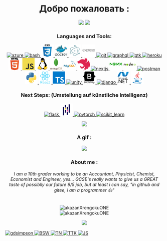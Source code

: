 <!-- <h1 align="center">Welcome to my GitHub Profile.</h1> -->
<h1 align="center">Добро пожаловать :</h1>
<!-- <h8>i love my mum</h8> -->





<p align='center'>



<img src="http://github-profile-summary-cards.vercel.app/api/cards/profile-details?username=GDSimpson3&theme=dark">
<img src="http://github-profile-summary-cards.vercel.app/api/cards/stats?username=gdsimpson3&theme=highcontrast">
</p>
<!-- ![](http://github-profile-summary-cards.vercel.app/api/cards/profile-details?username=GDSimpson3&theme=city_lights) -->
<!-- 

<!-- - 👋 Hi, I’m @GDSimpson3 -->
<!-- - 👀 I’m interested in react, next, ts, html, css, javascript, node, graphql, VBS, ShellScripts, Batch files, SQL and mongo DB. -->
<!-- - 🌱 I was learning Electron app work, Python, heroku deployment, npm package creating and more. -->
<!-- - 📫 I am NOT contactable -->
<!-- - I am capable of many things including full MERN stack projects -->
<!-- - here is my website (yes, i have like 14 now....): https://ibz.vercel.app/ -->
<!---
GDSimpson3/GDSimpson3 is a ✨ special ✨ repository because its `README.md` (this file) appears on your GitHub profile.
You can click the Preview link to take a look at your changes.
--->



<!-- # Profile Stats : -->
<!-- 
![](https://github-readme-stats.vercel.app/api?username=GDSimpson3&&show_icons=true&title_color=FF0000&icon_color=FF0000&text_color=FF0000&bg_color=000000)
 -->
<!-- 
# Language Stats :

![](http://github-profile-summary-cards.vercel.app/api/cards/repos-per-language?username=GDSimpson3&theme=city_lights)
![](http://github-profile-summary-cards.vercel.app/api/cards/most-commit-language?username=GDSimpson3&theme=city_lights)
# Commit Stats :

![](http://github-profile-summary-cards.vercel.app/api/cards/stats?username=GDSimpson3&theme=city_lights)
![](http://github-profile-summary-cards.vercel.app/api/cards/productive-time?username=GDSimpson3&theme=city_lights&utcOffset=8)

# Tech Stack :

![](https://img.shields.io/badge/FullStack-%2307405e.svg?style=for-the-badge&logo=FullStack&logoColor=white)
![](https://img.shields.io/badge/Azure-%23000000.svg?style=for-the-badge&logo=FullStack&logoColor=white)
![](https://img.shields.io/badge/Ubuntu-%23E34F26.svg?style=for-the-badge&logo=FullStack&logoColor=white)
![](https://img.shields.io/badge/Windows8-%23E34F26.svg?style=for-the-badge&logo=FullStack&logoColor=white)

# Terminal Pictures -->
<!--<p align='center'>
<img src="https://user-images.githubusercontent.com/103830594/229303114-0715b481-6a24-4abc-83eb-f9ae00dff1aa.png">
</p> -->
<!-- ![image](https://user-images.githubusercontent.com/103830594/229303114-0715b481-6a24-4abc-83eb-f9ae00dff1aa.png) -->
<!-- ![image](https://user-images.githubusercontent.com/103830594/229303205-2eb4cf79-06a4-423d-bca4-deb3485cd2c2.png) -->
<!-- ![](https://komarev.com/ghpvc/?username=gdsimpson3&label=PROFILE+VIEWS&style=for-the-badge&color=brightgreen) -->
<!-- 
----


<p align='center'>
  <img src="https://visitor-badge.glitch.me/badge?page_id=KarimX32" alt="visitor badge"/>
</p>
 -->

<h3 align="center">Languages and Tools: </h3>
<p align="center"> <a href="https://azure.microsoft.com/en-in/" target="_blank" rel="noreferrer"> <img src="https://www.vectorlogo.zone/logos/microsoft_azure/microsoft_azure-icon.svg" alt="azure" width="40" height="40"/> </a> <a href="https://www.gnu.org/software/bash/" target="_blank" rel="noreferrer"> <img src="https://www.vectorlogo.zone/logos/gnu_bash/gnu_bash-icon.svg" alt="bash" width="40" height="40"/> </a> <a href="https://www.w3schools.com/css/" target="_blank" rel="noreferrer"> <img src="https://raw.githubusercontent.com/devicons/devicon/master/icons/css3/css3-original-wordmark.svg" alt="css3" width="40" height="40"/> </a> <a href="https://www.docker.com/" target="_blank" rel="noreferrer"> <img src="https://raw.githubusercontent.com/devicons/devicon/master/icons/docker/docker-original-wordmark.svg" alt="docker" width="40" height="40"/> </a> <a href="https://www.electronjs.org" target="_blank" rel="noreferrer"> <img src="https://raw.githubusercontent.com/devicons/devicon/master/icons/electron/electron-original.svg" alt="electron" width="40" height="40"/> </a> <a href="https://expressjs.com" target="_blank" rel="noreferrer"> <img src="https://raw.githubusercontent.com/devicons/devicon/master/icons/express/express-original-wordmark.svg" alt="express" width="40" height="40"/> </a> <a href="https://git-scm.com/" target="_blank" rel="noreferrer"> <img src="https://www.vectorlogo.zone/logos/git-scm/git-scm-icon.svg" alt="git" width="40" height="40"/> </a> <a href="https://graphql.org" target="_blank" rel="noreferrer"> <img src="https://www.vectorlogo.zone/logos/graphql/graphql-icon.svg" alt="graphql" width="40" height="40"/> </a> <a href="https://www.gtk.org/" target="_blank" rel="noreferrer"> <img src="https://upload.wikimedia.org/wikipedia/commons/7/71/GTK_logo.svg" alt="gtk" width="40" height="40"/> </a> <a href="https://heroku.com" target="_blank" rel="noreferrer"> <img src="https://www.vectorlogo.zone/logos/heroku/heroku-icon.svg" alt="heroku" width="40" height="40"/> </a> <a href="https://www.w3.org/html/" target="_blank" rel="noreferrer"> <img src="https://raw.githubusercontent.com/devicons/devicon/master/icons/html5/html5-original-wordmark.svg" alt="html5" width="40" height="40"/> </a> <a href="https://developer.mozilla.org/en-US/docs/Web/JavaScript" target="_blank" rel="noreferrer"> <img src="https://raw.githubusercontent.com/devicons/devicon/master/icons/javascript/javascript-original.svg" alt="javascript" width="40" height="40"/> </a> <a href="https://www.linux.org/" target="_blank" rel="noreferrer"> <img src="https://raw.githubusercontent.com/devicons/devicon/master/icons/linux/linux-original.svg" alt="linux" width="40" height="40"/> </a> <a href="https://www.mongodb.com/" target="_blank" rel="noreferrer"> <img src="https://raw.githubusercontent.com/devicons/devicon/master/icons/mongodb/mongodb-original-wordmark.svg" alt="mongodb" width="40" height="40"/> </a> <a href="https://www.mysql.com/" target="_blank" rel="noreferrer"> <img src="https://raw.githubusercontent.com/devicons/devicon/master/icons/mysql/mysql-original-wordmark.svg" alt="mysql" width="40" height="40"/> </a> <a href="https://nestjs.com/" target="_blank" rel="noreferrer"> <img src="https://raw.githubusercontent.com/devicons/devicon/master/icons/nestjs/nestjs-plain.svg" alt="nestjs" width="40" height="40"/> </a> <a href="https://nextjs.org/" target="_blank" rel="noreferrer"> <img src="https://cdn.worldvectorlogo.com/logos/nextjs-2.svg" alt="nextjs" width="40" height="40"/> </a> <a href="https://www.nginx.com" target="_blank" rel="noreferrer"> <img src="https://raw.githubusercontent.com/devicons/devicon/master/icons/nginx/nginx-original.svg" alt="nginx" width="40" height="40"/> </a> <a href="https://nodejs.org" target="_blank" rel="noreferrer"> <img src="https://raw.githubusercontent.com/devicons/devicon/master/icons/nodejs/nodejs-original-wordmark.svg" alt="nodejs" width="40" height="40"/> </a> <a href="https://postman.com" target="_blank" rel="noreferrer"> <img src="https://www.vectorlogo.zone/logos/getpostman/getpostman-icon.svg" alt="postman" width="40" height="40"/> </a> <a href="https://www.python.org" target="_blank" rel="noreferrer"> <img src="https://raw.githubusercontent.com/devicons/devicon/master/icons/python/python-original.svg" alt="python" width="40" height="40"/> </a> <a href="https://reactjs.org/" target="_blank" rel="noreferrer"> <img src="https://raw.githubusercontent.com/devicons/devicon/master/icons/react/react-original-wordmark.svg" alt="react" width="40" height="40"/> </a> <a href="https://www.typescriptlang.org/" target="_blank" rel="noreferrer"> <img src="https://raw.githubusercontent.com/devicons/devicon/master/icons/typescript/typescript-original.svg" alt="typescript" width="40" height="40"/> </a> <a href="https://unity.com/" target="_blank" rel="noreferrer"> <img src="https://www.vectorlogo.zone/logos/unity3d/unity3d-icon.svg" alt="unity" width="40" height="40"/> </a> <a href="https://getbootstrap.com" target="_blank" rel="noreferrer"> <img src="https://raw.githubusercontent.com/devicons/devicon/master/icons/bootstrap/bootstrap-plain-wordmark.svg" alt="bootstrap" width="40" height="40"/> </a> <a href="https://www.djangoproject.com/" target="_blank" rel="noreferrer"> <img src="https://cdn.worldvectorlogo.com/logos/django.svg" alt="django" width="40" height="40"/> </a> <a href="https://dotnet.microsoft.com/" target="_blank" rel="noreferrer"> <img src="https://raw.githubusercontent.com/devicons/devicon/master/icons/dot-net/dot-net-original-wordmark.svg" alt="dotnet" width="40" height="40"/> </a> <a href="https://www.java.com" target="_blank" rel="noreferrer"> <img src="https://raw.githubusercontent.com/devicons/devicon/master/icons/java/java-original.svg" alt="java" width="40" height="40"/> </a>

</p>

 
<h3 align="center">Next Steps: (Umstellung auf künstliche Intelligenz)</h3>
<p align="center"> 
 <a href="https://flask.palletsprojects.com/" target="_blank" rel="noreferrer"> 
  <img src="https://www.vectorlogo.zone/logos/pocoo_flask/pocoo_flask-icon.svg" alt="flask" width="40" height="40"/> </a>
 <a href="https://pandas.pydata.org/" target="_blank" rel="noreferrer"> 
  <img src="https://raw.githubusercontent.com/devicons/devicon/2ae2a900d2f041da66e950e4d48052658d850630/icons/pandas/pandas-original.svg" alt="pandas" width="40" height="40"/> </a> 
<a href="https://pytorch.org/" target="_blank" rel="noreferrer"> 
  <img src="https://www.vectorlogo.zone/logos/pytorch/pytorch-icon.svg" alt="pytorch" width="40" height="40"/> </a> 
<a href="https://scikit-learn.org/" target="_blank" rel="noreferrer"> 
   <img src="https://upload.wikimedia.org/wikipedia/commons/0/05/Scikit_learn_logo_small.svg" alt="scikit_learn" width="40" height="40"/> </a> </p>
<p align="center">

<img src="http://github-profile-summary-cards.vercel.app/api/cards/repos-per-language?username=gdsimpson3&theme=github_dark">

</p>

<h3 align="center">A gif :</h3>
<p align="center">
  <img src= "https://media3.giphy.com/media/v1.Y2lkPTc5MGI3NjExMDUyNTIyOGNmNGJiZTM5ZjEyMTI5M2EzN2EzMWRkMTkzNDk1YWE5OCZlcD12MV9pbnRlcm5hbF9naWZzX2dpZklkJmN0PWc/E1uxqv33FmpQE0UlaZ/giphy.gif">
</p>
<h3 align="center">About me :</h3>
<h6 align="center">
 I am a 10th grader working to be an Accountant, Physicist, Chemist, Economist and Engineer, yes... GCSE's really wants to give us a GREAT taste of possiblly our future 9/5 job, but at least i can say, "in github and gitee, i am a programmer 👍"
</h6>

<p align="center">
 <img width="805" alt="akazanXrengokuONE" src="https://github.com/GDSimpson3/GDSimpson3/assets/103830594/5690ffe4-eafb-4f4d-a227-616cbb92b8d5">
 <br/>
 <img width="200" alt="akazanXrengokuONE" src="https://github.com/GDSimpson3/GDSimpson3/assets/103830594/d60ec092-dfa4-4d4f-92e2-9e56e14fa3f5">

</p>
<!-- ![Snake animation](https://github.com/thepiyushmalhotra/thepiyushmalhotra/blob/output/github-contribution-grid-snake.svg) -->
<p align='center'>
<img src="https://komarev.com/ghpvc/?username=gdsimpson3&label=PROFILE+VIEWS&style=for-the-badge&color=brightgreen">
</p>
<a href="https://github.com/GDSimpson3" target="_blank" rel="noreferrer"> <img src="https://avatars.githubusercontent.com/u/103830594?v=4" alt="gdsimpson" width="40" height="40"/> </a>
<a href="https://github.com/BSW-G-D-iph6" target="_blank" rel="noreferrer"> <img src="https://avatars.githubusercontent.com/u/132499310?v=4" alt="BSW" width="40" height="40"/> </a>
<a href="https://github.com/Tepid-neitzen" target="_blank" rel="noreferrer"> <img src="https://avatars.githubusercontent.com/u/129894851?v=4" alt="TN" width="40" height="40"/> </a>
<a href="https://github.com/TTaksheel" target="_blank" rel="noreferrer"> <img src="https://avatars.githubusercontent.com/u/132825646?v=4" alt="TTK" width="40" height="40"/> </a>
<a href="https://github.com/Jgsimpon15" target="_blank" rel="noreferrer"> <img src="https://avatars.githubusercontent.com/u/117312936?v=4" alt="JS" width="40" height="40"/> </a>
